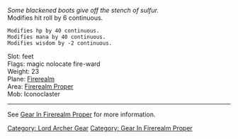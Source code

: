 *Some blackened boots give off the stench of sulfur.*  
Modifies hit roll by 6 continuous.

`Modifies hp by 40 continuous.`  
`Modifies mana by 40 continuous.`  
`Modifies wisdom by -2 continuous.`

Slot: feet  
Flags: magic nolocate fire-ward  
Weight: 23  
Plane: [Firerealm](:Category:Firerealm.md "wikilink")  
Area: [Firerealm Proper](:Category:Firerealm_Proper.md "wikilink")  
Mob: Iconoclaster  

------------------------------------------------------------------------

See [Gear In Firerealm
Proper](:Category:Gear_In_Firerealm_Proper.md "wikilink") for more
information.

[Category: Lord Archer Gear](Category:_Lord_Archer_Gear "wikilink")
[Category: Gear In Firerealm
Proper](Category:_Gear_In_Firerealm_Proper "wikilink")
